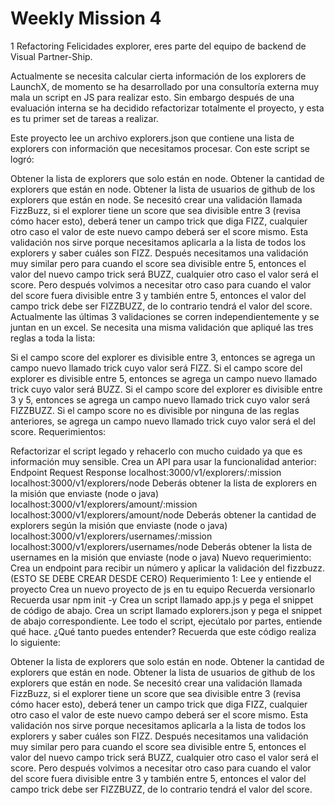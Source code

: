 # Weekly Mission 4

1 Refactoring
Felicidades explorer, eres parte del equipo de backend de Visual Partner-Ship.

Actualmente se necesita calcular cierta información de los explorers de LaunchX, de momento se ha desarrollado por una consultoría externa muy mala un script en JS para realizar esto. Sin embargo después de una evaluación interna se ha decidido refactorizar totalmente el proyecto, y esta es tu primer set de tareas a realizar.

Este proyecto lee un archivo explorers.json que contiene una lista de explorers con información que necesitamos procesar. Con este script se logró:

Obtener la lista de explorers que solo están en node.
Obtener la cantidad de explorers que están en node.
Obtener la lista de usuarios de github de los explorers que están en node.
Se necesitó crear una validación llamada FizzBuzz, si el explorer tiene un score que sea divisible entre 3 (revisa cómo hacer esto), deberá tener un campo trick que diga FIZZ, cualquier otro caso el valor de este nuevo campo deberá ser el score mismo. Esta validación nos sirve porque necesitamos aplicarla a la lista de todos los explorers y saber cuáles son FIZZ.
Después necesitamos una validación muy similar pero para cuando el score sea divisible entre 5, entonces el valor del nuevo campo trick será BUZZ, cualquier otro caso el valor será el score.
Pero después volvimos a necesitar otro caso para cuando el valor del score fuera divisible entre 3 y también entre 5, entonces el valor del campo trick debe ser FIZZBUZZ, de lo contrario tendrá el valor del score.
Actualmente las últimas 3 validaciones se corren independientemente y se juntan en un excel. Se necesita una misma validación que apliqué las tres reglas a toda la lista:

Si el campo score del explorer es divisible entre 3, entonces se agrega un campo nuevo llamado trick cuyo valor será FIZZ.
Si el campo score del explorer es divisible entre 5, entonces se agrega un campo nuevo llamado trick cuyo valor será BUZZ.
Si el campo score del explorer es divisible entre 3 y 5, entonces se agrega un campo nuevo llamado trick cuyo valor será FIZZBUZZ.
Si el campo score no es divisible por ninguna de las reglas anteriores, se agrega un campo nuevo llamado trick cuyo valor será el del score.
Requerimientos:

Refactorizar el script legado y rehacerlo con mucho cuidado ya que es información muy sensible.
Crea un API para usar la funcionalidad anterior:
Endpoint	Request	Response
localhost:3000/v1/explorers/:mission	localhost:3000/v1/explorers/node	Deberás obtener la lista de explorers en la misión que enviaste (node o java)
localhost:3000/v1/explorers/amount/:mission	localhost:3000/v1/explorers/amount/node	Deberás obtener la cantidad de explorers según la misión que enviaste (node o java)
localhost:3000/v1/explorers/usernames/:mission	localhost:3000/v1/explorers/usernames/node	Deberás obtener la lista de usernames en la misión que enviaste (node o java)
Nuevo requerimiento: Crea un endpoint para recibir un número y aplicar la validación del fizzbuzz. (ESTO SE DEBE CREAR DESDE CERO)
Requerimiento 1: Lee y entiende el proyecto
Crea un nuevo proyecto de js en tu equipo
Recuerda versionarlo
Recuerda usar npm init -y
Crea un script llamado app.js y pega el snippet de código de abajo.
Crea un script llamado explorers.json y pega el snippet de abajo correspondiente.
Lee todo el script, ejecútalo por partes, entiende qué hace. ¿Qué tanto puedes entender?
Recuerda que este código realiza lo siguiente:

Obtener la lista de explorers que solo están en node.
Obtener la cantidad de explorers que están en node.
Obtener la lista de usuarios de github de los explorers que están en node.
Se necesitó crear una validación llamada FizzBuzz, si el explorer tiene un score que sea divisible entre 3 (revisa cómo hacer esto), deberá tener un campo trick que diga FIZZ, cualquier otro caso el valor de este nuevo campo deberá ser el score mismo. Esta validación nos sirve porque necesitamos aplicarla a la lista de todos los explorers y saber cuáles son FIZZ.
Después necesitamos una validación muy similar pero para cuando el score sea divisible entre 5, entonces el valor del nuevo campo trick será BUZZ, cualquier otro caso el valor será el score.
Pero después volvimos a necesitar otro caso para cuando el valor del score fuera divisible entre 3 y también entre 5, entonces el valor del campo trick debe ser FIZZBUZZ, de lo contrario tendrá el valor del score.
